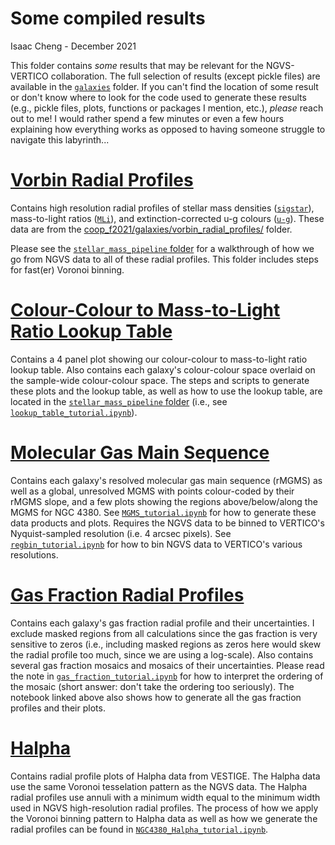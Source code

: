 # Some compiled results

Isaac Cheng - December 2021

This folder contains _some_ results that may be relevant for the NGVS-VERTICO
collaboration. The full selection of results (except pickle files) are available in the
[`galaxies`](../galaxies/) folder. If you can't find the location of some result or don't
know where to look for the code used to generate these results (e.g., pickle files, plots,
functions or packages I mention, etc.), _please_ reach out to me! I would rather spend a
few minutes or even a few hours explaining how everything works as opposed to having
someone struggle to navigate this labyrinth...

# [Vorbin Radial Profiles](vorbin_radial_profiles/)

Contains high resolution radial profiles of stellar mass densities
([`sigstar`](vorbin_radial_profiles/sigstar/)), mass-to-light ratios
([`MLi`](vorbin_radial_profiles/MLi/)), and extinction-corrected u-g colours
([`u-g`](vorbin_radial_profiles/u-g/)). These data are from the
[coop_f2021/galaxies/vorbin_radial_profiles/](../galaxies/vorbin_radial_profiles/) folder.

Please see the [`stellar_mass_pipeline` folder](../stellar_mass_pipeline/) for a
walkthrough of how we go from NGVS data to all of these radial profiles. This folder
includes steps for fast(er) Voronoi binning.

# [Colour-Colour to Mass-to-Light Ratio Lookup Table](lookup_table/)

Contains a 4 panel plot showing our colour-colour to mass-to-light ratio lookup table.
Also contains each galaxy's colour-colour space overlaid on the sample-wide colour-colour
space. The steps and scripts to generate these plots and the lookup table, as well as how
to use the lookup table, are located in the [`stellar_mass_pipeline`
folder](../stellar_mass_pipeline/) (i.e., see
[`lookup_table_tutorial.ipynb`](../stellar_mass_pipeline/lookup_table_tutorial.ipynb)).

# [Molecular Gas Main Sequence](MGMS/)

Contains each galaxy's resolved molecular gas main sequence (rMGMS) as well as a global,
unresolved MGMS with points colour-coded by their rMGMS slope, and a few plots showing the
regions above/below/along the MGMS for NGC 4380. See
[`MGMS_tutorial.ipynb`](MGMS_tutorial.ipynb) for how to generate these data products and
plots. Requires the NGVS data to be binned to VERTICO's Nyquist-sampled resolution (i.e. 4
arcsec pixels). See
[`regbin_tutorial.ipynb`](../stellar_mass_pipeline/regbin_tutorial.ipynb)
for how to bin NGVS data to VERTICO's various resolutions.

# [Gas Fraction Radial Profiles](gas_fraction_profiles/)

Contains each galaxy's gas fraction radial profile and their uncertainties. I exclude
masked regions from all calculations since the gas fraction is very sensitive to zeros
(i.e., including masked regions as zeros here would skew the radial profile too much,
since we are using a log-scale). Also contains several gas fraction mosaics and mosaics of
their uncertainties. Please read the note in
[`gas_fraction_tutorial.ipynb`](gas_fraction_profiles/gas_fraction_tutorial.ipynb) for how
to interpret the ordering of the mosaic (short answer: don't take the ordering too
seriously). The notebook linked above also shows how to generate all the gas fraction
profiles and their plots.

# [Halpha](Halpha/)

Contains radial profile plots of Halpha data from VESTIGE. The Halpha data use the same
Voronoi tesselation pattern as the NGVS data. The Halpha radial profiles use annuli with a
minimum width equal to the minimum width used in NGVS high-resolution radial profiles. The
process of how we apply the Voronoi binning pattern to Halpha data as well as how we
generate the radial profiles can be found in
[`NGC4380_Halpha_tutorial.ipynb`](Halpha/NGC4380_Halpha_tutorial.ipynb).
